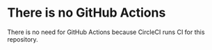 # There is no GitHub Actions

There is no need for GitHub Actions because CircleCI runs CI for this repository.
